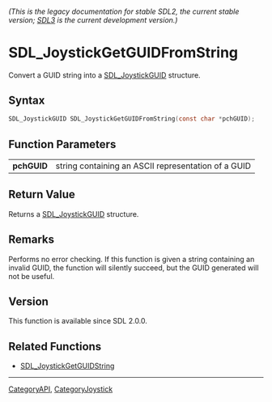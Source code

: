 ###### (This is the legacy documentation for stable SDL2, the current stable version; [SDL3](https://wiki.libsdl.org/SDL3/) is the current development version.)
# SDL_JoystickGetGUIDFromString

Convert a GUID string into a [SDL_JoystickGUID](SDL_JoystickGUID) structure.

## Syntax

```c
SDL_JoystickGUID SDL_JoystickGetGUIDFromString(const char *pchGUID);

```

## Function Parameters

|                 |                                                     |
| --------------- | --------------------------------------------------- |
| **pchGUID**     | string containing an ASCII representation of a GUID |

## Return Value

Returns a [SDL_JoystickGUID](SDL_JoystickGUID) structure.

## Remarks

Performs no error checking. If this function is given a string containing
an invalid GUID, the function will silently succeed, but the GUID generated
will not be useful.

## Version

This function is available since SDL 2.0.0.

## Related Functions

* [SDL_JoystickGetGUIDString](SDL_JoystickGetGUIDString)

----
[CategoryAPI](CategoryAPI), [CategoryJoystick](CategoryJoystick)

